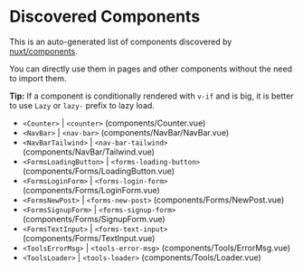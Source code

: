 # Discovered Components

This is an auto-generated list of components discovered by [nuxt/components](https://github.com/nuxt/components).

You can directly use them in pages and other components without the need to import them.

**Tip:** If a component is conditionally rendered with `v-if` and is big, it is better to use `Lazy` or `lazy-` prefix to lazy load.

- `<Counter>` | `<counter>` (components/Counter.vue)
- `<NavBar>` | `<nav-bar>` (components/NavBar/NavBar.vue)
- `<NavBarTailwind>` | `<nav-bar-tailwind>` (components/NavBar/Tailwind.vue)
- `<FormsLoadingButton>` | `<forms-loading-button>` (components/Forms/LoadingButton.vue)
- `<FormsLoginForm>` | `<forms-login-form>` (components/Forms/LoginForm.vue)
- `<FormsNewPost>` | `<forms-new-post>` (components/Forms/NewPost.vue)
- `<FormsSignupForm>` | `<forms-signup-form>` (components/Forms/SignupForm.vue)
- `<FormsTextInput>` | `<forms-text-input>` (components/Forms/TextInput.vue)
- `<ToolsErrorMsg>` | `<tools-error-msg>` (components/Tools/ErrorMsg.vue)
- `<ToolsLoader>` | `<tools-loader>` (components/Tools/Loader.vue)
